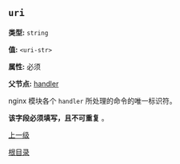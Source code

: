 `uri`
----------

**类型:** `string`

**值:** `<uri-str>`

**属性:** 必须

**父节点:** [handler](handler.md)

nginx 模块各个 `handler` 所处理的命令的唯一标识符。

**该字段必须填写，且不可重复** 。

[上一级](../ngx_wizard.md)

[根目录](../../index.md)
